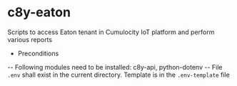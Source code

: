 # c8y-eaton

Scripts to access Eaton tenant in Cumulocity IoT platform and perform various reports

* Preconditions

-- Following modules need to be installed: c8y-api, python-dotenv
-- File `.env` shall exist in the current directory. Template is in the `.env-template` file
